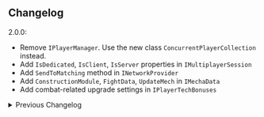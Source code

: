 ## Changelog

2.0.0:

- Remove `IPlayerManager`. Use the new class `ConcurrentPlayerCollection` instead.
- Add `IsDedicated`, `IsClient`, `IsServer` properties in `IMultiplayerSession`
- Add `SendToMatching` method in `INetworkProvider`
- Add `ConstructionModule`, `FightData`, `UpdateMech` in `IMechaData`
- Add combat-related upgrade settings in `IPlayerTechBonuses`

<details>
<summary>Previous Changelog</summary>

1.3.1:

- Added DeliveryPackage to IMechaData and IPlayerTechBonuses

1.3.0:

- Add a new event OnDysonSphereLoadFinished to NebulaModAPI
- Add SendPacketExclude<T>() to INetworkProvider
- Add GetPlayerById() to IPlayerManager
- Add SendPacketToOtherPlayers<T>() to IPlayerManager
- Add IEquatable interface to INebulaConnection, now it can use Equals() to test value equality.
- Remove Float4[] MechaColors in IPlayerData

1.2.0:

- @kremnev8: add two new events to Nebula API for players joining and leaving the game

1.1.4:

- Added DIY Mecha Appearance to the IPlayerData interface representing the current state of the mecha editor UI.

1.1.3:

- Added new MechaAppearance to the IPlayerData interface.

1.1.2:

- Bump version for nuget package.

1.1.1:

- Removed extraneous dll that was mistakenly included in the previous release

1.1.0:

- Float3 IPlayerData.MechaColor has been changed to Float4[] IPlayerData.MechaColors in line with changes introduced in
  DSP version 0.8.21.8562.
- Edited description.

1.0.0:

- initial release on thunderstore

</details>
